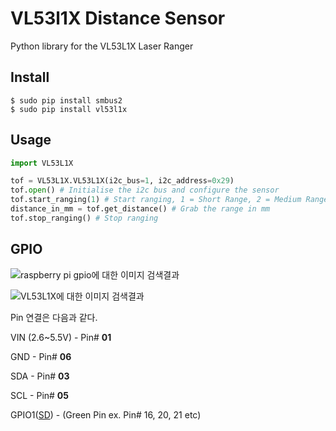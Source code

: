 # VL53l1X Distance Sensor

Python library for the VL53L1X Laser Ranger

## Install

```
$ sudo pip install smbus2
$ sudo pip install vl53l1x
```

## Usage

```python
import VL53L1X

tof = VL53L1X.VL53L1X(i2c_bus=1, i2c_address=0x29)
tof.open() # Initialise the i2c bus and configure the sensor
tof.start_ranging(1) # Start ranging, 1 = Short Range, 2 = Medium Range, 3 = Long Range
distance_in_mm = tof.get_distance() # Grab the range in mm
tof.stop_ranging() # Stop ranging
```



## GPIO

![raspberry pi gpio에 대한 이미지 검색결과](https://t1.daumcdn.net/cfile/tistory/225B534E569F830607)

![VL53L1X에 대한 이미지 검색결과](https://opencircuit.shop/resources/content/d682e78f7ea8f/crop/900-600/Pinout-diagram-of-the-VL53L1X-Time-of-Flight-Distance-Sensor-Carrier..jpg)



Pin 연결은 다음과 같다.

VIN (2.6~5.5V) - Pin# **01**

GND - Pin# **06**

SDA - Pin# **03**

SCL - Pin# **05**

GPIO1(<u>SD</u>) - (Green Pin ex. Pin# 16, 20, 21 etc)

